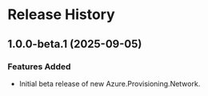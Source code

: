 # Release History

## 1.0.0-beta.1 (2025-09-05)

### Features Added

- Initial beta release of new Azure.Provisioning.Network.